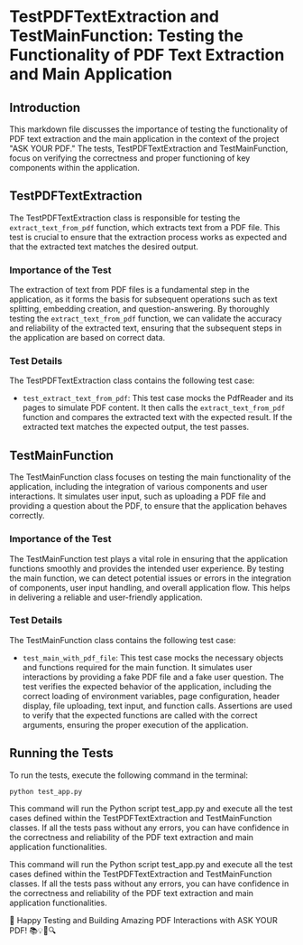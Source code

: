 # TestPDFTextExtraction and TestMainFunction: Testing the Functionality of PDF Text Extraction and Main Application

## Introduction
This markdown file discusses the importance of testing the functionality of PDF text extraction and the main application in the context of the project "ASK YOUR PDF." The tests, TestPDFTextExtraction and TestMainFunction, focus on verifying the correctness and proper functioning of key components within the application.

## TestPDFTextExtraction
The TestPDFTextExtraction class is responsible for testing the `extract_text_from_pdf` function, which extracts text from a PDF file. This test is crucial to ensure that the extraction process works as expected and that the extracted text matches the desired output.

### Importance of the Test
The extraction of text from PDF files is a fundamental step in the application, as it forms the basis for subsequent operations such as text splitting, embedding creation, and question-answering. By thoroughly testing the `extract_text_from_pdf` function, we can validate the accuracy and reliability of the extracted text, ensuring that the subsequent steps in the application are based on correct data.

### Test Details
The TestPDFTextExtraction class contains the following test case:

- `test_extract_text_from_pdf`: This test case mocks the PdfReader and its pages to simulate PDF content. It then calls the `extract_text_from_pdf` function and compares the extracted text with the expected result. If the extracted text matches the expected output, the test passes.

## TestMainFunction
The TestMainFunction class focuses on testing the main functionality of the application, including the integration of various components and user interactions. It simulates user input, such as uploading a PDF file and providing a question about the PDF, to ensure that the application behaves correctly.

### Importance of the Test
The TestMainFunction test plays a vital role in ensuring that the application functions smoothly and provides the intended user experience. By testing the main function, we can detect potential issues or errors in the integration of components, user input handling, and overall application flow. This helps in delivering a reliable and user-friendly application.

### Test Details
The TestMainFunction class contains the following test case:

- `test_main_with_pdf_file`: This test case mocks the necessary objects and functions required for the main function. It simulates user interactions by providing a fake PDF file and a fake user question. The test verifies the expected behavior of the application, including the correct loading of environment variables, page configuration, header display, file uploading, text input, and function calls. Assertions are used to verify that the expected functions are called with the correct arguments, ensuring the proper execution of the application.

## Running the Tests
To run the tests, execute the following command in the terminal:

``` python test_app.py ```

This command will run the Python script test_app.py and execute all the test cases defined within the TestPDFTextExtraction and TestMainFunction classes. If all the tests pass without any errors, you can have confidence in the correctness and reliability of the PDF text extraction and main application functionalities.
 
This command will run the Python script test_app.py and execute all the test cases defined within the TestPDFTextExtraction and TestMainFunction classes. If all the tests pass without any errors, you can have confidence in the correctness and reliability of the PDF text extraction and main application functionalities.

🚀 Happy Testing and Building Amazing PDF Interactions with ASK YOUR PDF! 📚💡💬🔍
